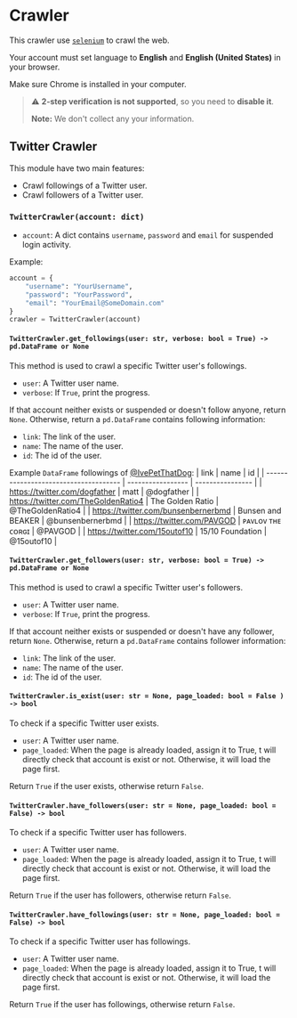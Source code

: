 # Crawler

This crawler use [`selenium`](https://www.seleniumhq.org/) to crawl the web.

Your account must set language to **English** and **English (United States)** in your browser.

Make sure Chrome is installed in your computer.

> :warning: **2-step verification is not supported**, so you need to **disable it**.
>
> **Note:** We don't collect any your information.

## Twitter Crawler

This module have two main features:

- Crawl followings of a Twitter user.
- Crawl followers of a Twitter user.

### `TwitterCrawler(account: dict)`

- `account`: A dict contains `username`, `password` and `email` for suspended login activity.

Example:

```python
account = {
    "username": "YourUsername",
    "password": "YourPassword",
    "email": "YourEmail@SomeDomain.com"
}
crawler = TwitterCrawler(account)
```

#### `TwitterCrawler.get_followings(user: str, verbose: bool = True) -> pd.DataFrame or None`

This method is used to crawl a specific Twitter user's followings.

- `user`: A Twitter user name.
- `verbose`: If `True`, print the progress.

If that account neither exists or suspended or doesn't follow anyone, return `None`. Otherwise, return a `pd.DataFrame` contains following information:

- `link`: The link of the user.
- `name`: The name of the user.
- `id`: The id of the user.

Example `DataFrame` followings of [@IvePetThatDog](https://twitter.com/IvePetThatDog):
| link                                  | name              | id               |
| ------------------------------------- | ----------------- | ---------------- |
| <https://twitter.com/dogfather>       | matt              | @dogfather       |
| <https://twitter.com/TheGoldenRatio4> | The Golden Ratio  | @TheGoldenRatio4 |
| <https://twitter.com/bunsenbernerbmd> | Bunsen and BEAKER | @bunsenbernerbmd |
| <https://twitter.com/PAVGOD>          | ᴘᴀᴠʟᴏᴠ ᴛʜᴇ ᴄᴏʀɢɪ  | @PAVGOD          |
| <https://twitter.com/15outof10>       | 15/10 Foundation  | @15outof10       |

#### `TwitterCrawler.get_followers(user: str, verbose: bool = True) -> pd.DataFrame or None`

This method is used to crawl a specific Twitter user's followers.

- `user`: A Twitter user name.
- `verbose`: If `True`, print the progress.

If that account neither exists or suspended or doesn't have any follower, return `None`. Otherwise, return a `pd.DataFrame` contains follower information:

- `link`: The link of the user.
- `name`: The name of the user.
- `id`: The id of the user.

#### `TwitterCrawler.is_exist(user: str = None, page_loaded: bool = False ) -> bool`

To check if a specific Twitter user exists.

- `user`: A Twitter user name.
- `page_loaded`: When the page is already loaded, assign it to True, t will directly check that account is exist or not. Otherwise, it will load the page first.

Return `True` if the user exists, otherwise return `False`.

#### `TwitterCrawler.have_followers(user: str = None, page_loaded: bool = False) -> bool`

To check if a specific Twitter user has followers.

- `user`: A Twitter user name.
- `page_loaded`: When the page is already loaded, assign it to True, t will directly check that account is exist or not. Otherwise, it will load the page first.

Return `True` if the user has followers, otherwise return `False`.

#### `TwitterCrawler.have_followings(user: str = None, page_loaded: bool = False) -> bool`

To check if a specific Twitter user has followings.

- `user`: A Twitter user name.
- `page_loaded`: When the page is already loaded, assign it to True, t will directly check that account is exist or not. Otherwise, it will load the page first.

Return `True` if the user has followings, otherwise return `False`.
